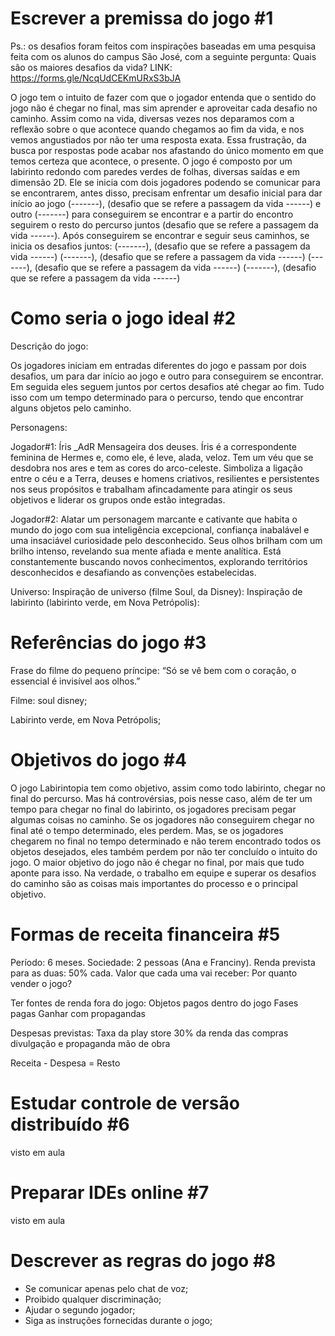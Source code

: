 # Escrever a premissa do jogo #1
 
Ps.: os desafios foram feitos com inspirações baseadas em uma pesquisa feita com os alunos do campus São José, com a seguinte pergunta: 
Quais são os maiores desafios da vida? 
LINK: https://forms.gle/NcqUdCEKmURxS3bJA

O jogo tem o intuito de fazer com que o jogador entenda que o sentido do jogo não é chegar no final, mas sim aprender e aproveitar cada desafio no caminho. Assim como na vida, diversas vezes nos deparamos com a reflexão sobre o que acontece quando chegamos ao fim da vida, e nos vemos angustiados por não ter uma resposta exata. Essa frustração, da busca por respostas pode acabar nos afastando do único momento em que temos certeza que acontece, o presente. 
O jogo é composto por um labirinto redondo com paredes verdes de folhas, diversas saídas e em dimensão 2D. Ele se inicia com dois jogadores podendo se comunicar para se encontrarem, antes disso, precisam enfrentar um desafio inicial para dar início ao jogo (-------), (desafio que se refere a passagem da vida ------) e outro (-------) para conseguirem se encontrar e a partir do encontro seguirem o resto do percurso juntos (desafio que se refere a passagem da vida ------). 
Após conseguirem se encontrar e seguir seus caminhos, se inicia os desafios juntos:
(-------), (desafio que se refere a passagem da vida ------) 
(-------), (desafio que se refere a passagem da vida ------) 
(-------), (desafio que se refere a passagem da vida ------) 
(-------), (desafio que se refere a passagem da vida ------) 



# Como seria o jogo ideal #2

Descrição do jogo:

Os jogadores iniciam em entradas diferentes do jogo e passam por dois desafios, um para dar início ao jogo e outro para conseguirem se encontrar. Em seguida eles seguem juntos por certos desafios até chegar ao fim. Tudo isso com um tempo determinado para o percurso, tendo que encontrar alguns objetos pelo caminho.

Personagens:

Jogador#1: Íris _AdR Mensageira dos deuses. Íris é a correspondente feminina de Hermes e, como ele, é leve, alada, veloz. Tem um véu que se desdobra nos ares e tem as cores do arco-celeste. Simboliza a ligação entre o céu e a Terra, deuses e homens criativos, resilientes e persistentes nos seus propósitos e trabalham afincadamente para atingir os seus objetivos e liderar os grupos onde estão integradas.

Jogador#2: Alatar um personagem marcante e cativante que habita o mundo do jogo com sua inteligência excepcional, confiança inabalável e uma insaciável curiosidade pelo desconhecido. Seus olhos brilham com um brilho intenso, revelando sua mente afiada e mente analítica. Está constantemente buscando novos conhecimentos, explorando territórios desconhecidos e desafiando as convenções estabelecidas. 

Universo: 
Inspiração de universo (filme Soul, da Disney):
Inspiração de labirinto (labirinto verde, em Nova Petrópolis):

# Referências do jogo #3

Frase do filme do pequeno príncipe: “Só se vê bem com o coração, o essencial é invisível aos olhos.”

Filme: soul disney;

Labirinto verde, em Nova Petrópolis;

# Objetivos do jogo #4

O jogo Labirintopia tem como objetivo, assim como todo labirinto, chegar no final do percurso. Mas há controvérsias, pois nesse caso, além de ter um tempo para chegar no final do labirinto, os jogadores precisam pegar algumas coisas no caminho. Se os jogadores não conseguirem chegar no final até o tempo determinado, eles perdem. Mas, se os jogadores chegarem no final no tempo determinado e não terem encontrado todos os objetos desejados, eles também perdem por não ter concluído o intuito do jogo.
O maior objetivo do jogo não é chegar no final, por mais que tudo aponte para isso. Na verdade, o trabalho em equipe e superar os desafios do caminho são as coisas mais importantes do processo e o principal objetivo.

# Formas de receita financeira #5

Período: 6 meses.
Sociedade: 2 pessoas (Ana e Franciny).
Renda prevista para as duas: 50% cada. 
Valor que cada uma vai receber: 
Por quanto vender o jogo?

Ter fontes de renda fora do jogo:
Objetos pagos dentro do jogo
Fases pagas
Ganhar com propagandas 

Despesas previstas:
Taxa da play store 30% da renda das compras
divulgação e propaganda
mão de obra


Receita - Despesa = Resto

# Estudar controle de versão distribuído #6
visto em aula

# Preparar IDEs online #7
visto em aula

# Descrever as regras do jogo #8

- Se comunicar apenas pelo chat de voz;
- Proibido qualquer discriminação;
- Ajudar o segundo jogador;
- Siga as instruções fornecidas durante o jogo;

